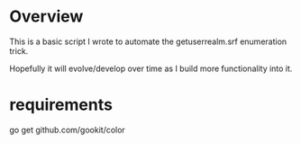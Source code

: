 # Overview
This is a basic script I wrote to automate the getuserrealm.srf enumeration trick.

Hopefully it will evolve/develop over time as I build more functionality into it. 


# requirements
go get github.com/gookit/color
